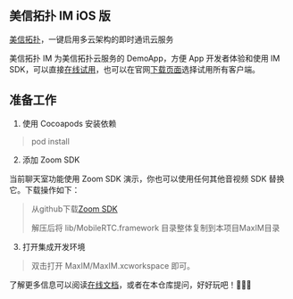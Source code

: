 ## 美信拓扑 IM iOS 版

[美信拓扑](https://www.maximtop.com/)，一键启用多云架构的即时通讯云服务

美信拓扑 IM 为美信拓扑云服务的 DemoApp，方便 App 开发者体验和使用 IM SDK，可以直接[在线试用](https://chat-h5.maximtop.com)，也可以在官网[下载页面](https://www.maximtop.com/downloads/)选择试用所有客户端。

## 准备工作

1. 使用 Cocoapods 安装依赖
> pod install

2. 添加 Zoom SDK

当前聊天室功能使用 Zoom SDK 演示，你也可以使用任何其他音视频 SDK 替换它。下载操作如下：

> 从github下载[Zoom SDK](https://github.com/zoom/zoom-sdk-ios/releases/download/v5.2.42037.1112/ios-mobilertc-all-5.2.42037.1112-clientlog.zip)
> 
> 解压后将 lib/MobileRTC.framework 目录整体复制到本项目MaxIM目录

3. 打开集成开发环境

> 双击打开 MaxIM/MaxIM.xcworkspace 即可。

了解更多信息可以阅读[在线文档](https://www.maximtop.com/docs/)，或者在本仓库提问，好好玩吧！🚀🚀🚀
